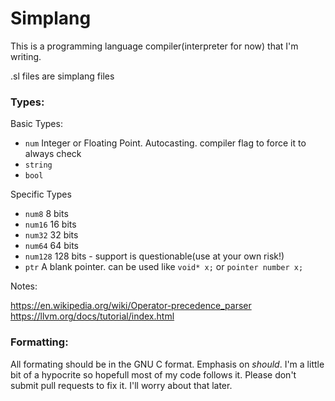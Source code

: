 # Simplang
This is a programming language compiler(interpreter for now) that I'm writing.

.sl files are simplang files

### Types:

Basic Types:

- `num`       Integer or Floating Point. Autocasting. compiler flag to force it to always check
- `string`
- `bool`

Specific Types
- `num8`      8 bits
- `num16`     16 bits
- `num32`     32 bits
- `num64`     64 bits
- `num128`    128 bits - support is questionable(use at your own risk!)
- `ptr`        A blank pointer. can be used like `void* x;` or `pointer number x;` 


Notes:

https://en.wikipedia.org/wiki/Operator-precedence_parser
https://llvm.org/docs/tutorial/index.html

### Formatting:
All formating should be in the GNU C format. Emphasis on <i>should</i>. I'm a little bit of a hypocrite so hopefull most of my code follows it. Please don't submit pull requests to fix it. I'll worry about that later.